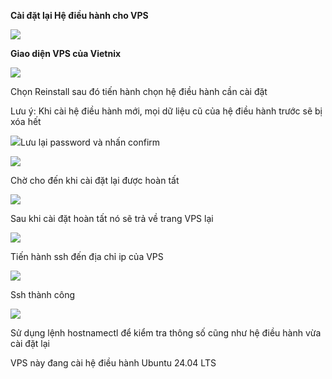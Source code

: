 ﻿**Cài đặt lại Hệ điều hành cho VPS**

![](Aspose.Words.e384b5fa-039b-46aa-89f6-15f2116c4dda.001.png)

**Giao diện VPS của Vietnix**

![](Aspose.Words.e384b5fa-039b-46aa-89f6-15f2116c4dda.002.png)

Chọn Reinstall sau đó tiến hành chọn hệ điều hành cần cài đặt

Lưu ý: Khi cài hệ điều hành mới, mọi dữ liệu cũ của hệ điều hành trước sẽ bị xóa hết

![](Aspose.Words.e384b5fa-039b-46aa-89f6-15f2116c4dda.003.png)Lưu lại password và nhấn confirm

![](Aspose.Words.e384b5fa-039b-46aa-89f6-15f2116c4dda.004.png)

Chờ cho đến khi cài đặt lại được hoàn tất

![](Aspose.Words.e384b5fa-039b-46aa-89f6-15f2116c4dda.005.png)

Sau khi cài đặt hoàn tất nó sẽ trả về trang VPS lại

![](Aspose.Words.e384b5fa-039b-46aa-89f6-15f2116c4dda.006.png)

Tiến hành ssh đến địa chỉ ip của VPS

![](Aspose.Words.e384b5fa-039b-46aa-89f6-15f2116c4dda.007.png)

Ssh thành công

![](Aspose.Words.e384b5fa-039b-46aa-89f6-15f2116c4dda.008.png)

Sử dụng lệnh hostnamectl để kiểm tra thông số cũng như hệ điều hành vừa cài đặt lại

VPS này đang cài hệ điều hành Ubuntu 24.04 LTS
